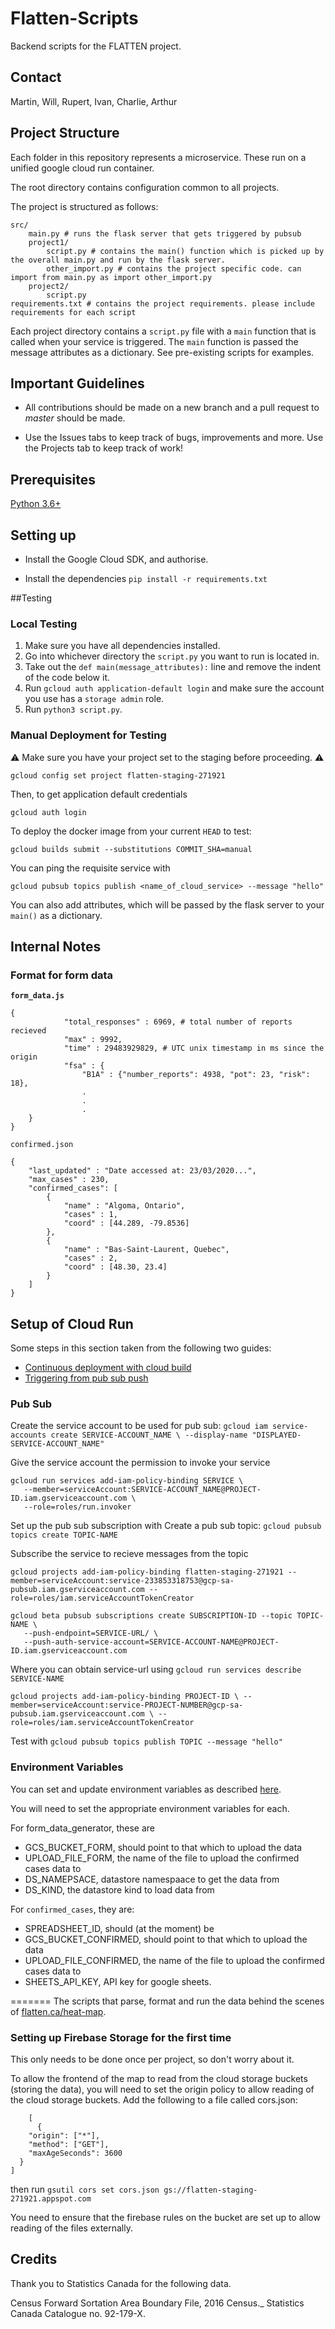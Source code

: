 # Flatten-Scripts

Backend scripts for the FLATTEN project.

## Contact
Martin, Will, Rupert, Ivan, Charlie, Arthur

## Project Structure

Each folder in this repository represents a microservice. These run on a unified google cloud run container.

The root directory contains configuration common to all projects.

The project is structured as follows:

```
src/
    main.py # runs the flask server that gets triggered by pubsub
    project1/
        script.py # contains the main() function which is picked up by the overall main.py and run by the flask server.
        other_import.py # contains the project specific code. can import from main.py as import other_import.py
    project2/
        script.py
requirements.txt # contains the project requirements. please include requirements for each script
```

Each project directory contains a `script.py` file with a `main` function that is called when your service is triggered.
The `main` function is passed the message attributes as a dictionary. See pre-existing scripts for examples.

## Important Guidelines
- All contributions should be made on a new branch and a pull request to *master* should be made.

- Use the Issues tabs to keep track of bugs, improvements and more. Use the Projects tab to keep track of work!

## Prerequisites
[Python 3.6+](https://www.python.org/)

## Setting up

- Install the Google Cloud SDK, and authorise.

- Install the dependencies `pip install -r requirements.txt`

##Testing

### Local Testing

1. Make sure you have all dependencies installed.
2. Go into whichever directory the `script.py` you want to run is located in.
3. Take out the `def main(message_attributes):` line and remove the indent of the code below it.
4. Run `gcloud auth application-default login` and make sure the account you use has a `storage admin` role.
5. Run `python3 script.py`.

### Manual Deployment for Testing

:warning: Make sure you have your project set to the staging before proceeding. :warning:

`gcloud config set project flatten-staging-271921`

Then, to get application default credentials

`gcloud auth login`

To deploy the docker image from your current `HEAD` to test:

`gcloud builds submit --substitutions COMMIT_SHA=manual`

You can ping the requisite service with

`gcloud pubsub topics publish <name_of_cloud_service> --message "hello"`

You can also add attributes, which will be passed by the flask server to your `main()` as a dictionary.

## Internal Notes

### Format for form data

**`form_data.js`**

```
{
            "total_responses" : 6969, # total number of reports recieved
            "max" : 9992,
            "time" : 29483929829, # UTC unix timestamp in ms since the origin
            "fsa" : {
                "B1A" : {"number_reports": 4938, "pot": 23, "risk": 18},
                .
                .
                .
    }
} 
```
`confirmed.json`

```
{
    "last_updated" : "Date accessed at: 23/03/2020...",
    "max_cases" : 230,
    "confirmed_cases": [
        {
            "name" : "Algoma, Ontario",
            "cases" : 1,
            "coord" : [44.289, -79.8536]
        },
        {
            "name" : "Bas-Saint-Laurent, Quebec",
            "cases" : 2,
            "coord" : [48.30, 23.4]
        }
    ]
}
```


## Setup of Cloud Run

Some steps in this section taken from the following two guides:
* [Continuous deployment with cloud build](https://cloud.google.com/run/docs/continuous-deployment-with-cloud-build)
* [Triggering from pub sub push](https://cloud.google.com/run/docs/triggering/pubsub-push#create-push-subscription)



### Pub Sub

Create the service account to be used for pub sub: `gcloud iam service-accounts create SERVICE-ACCOUNT_NAME \
   --display-name "DISPLAYED-SERVICE-ACCOUNT_NAME"`

Give the service account the permission to invoke your service
```
gcloud run services add-iam-policy-binding SERVICE \
   --member=serviceAccount:SERVICE-ACCOUNT_NAME@PROJECT-ID.iam.gserviceaccount.com \
   --role=roles/run.invoker
```

Set up the pub sub subscription with 
Create a pub sub topic: `gcloud pubsub topics create TOPIC-NAME`

Subscribe the service to recieve messages from the topic

`gcloud projects add-iam-policy-binding flatten-staging-271921 --member=serviceAccount:service-233853318753@gcp-sa-pubsub.iam.gserviceaccount.com --role=roles/iam.serviceAccountTokenCreator`

```
gcloud beta pubsub subscriptions create SUBSCRIPTION-ID --topic TOPIC-NAME \
   --push-endpoint=SERVICE-URL/ \
   --push-auth-service-account=SERVICE-ACCOUNT-NAME@PROJECT-ID.iam.gserviceaccount.com
```
Where you can obtain service-url using
`gcloud run services describe SERVICE-NAME`


`
gcloud projects add-iam-policy-binding PROJECT-ID \
     --member=serviceAccount:service-PROJECT-NUMBER@gcp-sa-pubsub.iam.gserviceaccount.com \
     --role=roles/iam.serviceAccountTokenCreator
`

Test with
`gcloud pubsub topics publish TOPIC --message "hello"`


### Environment Variables

You can set and update environment variables as described [here](https://cloud.google.com/run/docs/configuring/environment-variables).

You will need to set the appropriate environment variables for each.

For form_data_generator, these are
* GCS_BUCKET_FORM, should point to that which to upload the data
* UPLOAD_FILE_FORM, the name of the file to upload the confirmed cases data to
* DS_NAMEPSACE, datastore namespaace to get the data from
* DS_KIND, the datastore kind to load data from

For `confirmed_cases`, they are:
* SPREADSHEET_ID, should (at the moment) be 
* GCS_BUCKET_CONFIRMED, should point to that which to upload the data
* UPLOAD_FILE_CONFIRMED, the name of the file to upload the confirmed cases data to
* SHEETS_API_KEY, API key for google sheets.

=======
The scripts that parse, format and run the data behind the scenes of [flatten.ca/heat-map](flatten.ca/heat-map).

### Setting up Firebase Storage for the first time

This only needs to be done once per project, so don't worry about it.

To allow the frontend of the map to read from the cloud storage buckets (storing the data), you will need to set the origin policy to allow reading of the cloud storage buckets. Add the following to a file called cors.json:
```
    [
      {
    "origin": ["*"],
    "method": ["GET"],
    "maxAgeSeconds": 3600
  }
]
```
then run 
```gsutil cors set cors.json gs://flatten-staging-271921.appspot.com```

You need to ensure that the firebase rules on the bucket are set up to allow reading of the files externally.



## Credits

Thank you to Statistics Canada for the following data.

Census Forward Sortation Area Boundary File, 2016 Census._ Statistics Canada Catalogue no. 92-179-X.

## 
